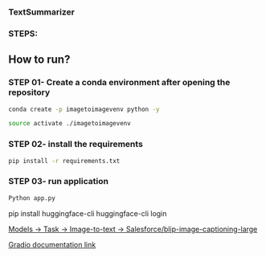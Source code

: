 ### TextSummarizer

### STEPS:
## How to run? 
### STEP 01- Create a conda environment after opening the repository
```bash
conda create -p imagetoimagevenv python -y
```

```bash
source activate ./imagetoimagevenv
```

### STEP 02- install the requirements
```bash
pip install -r requirements.txt
```

### STEP 03- run application
```bash
Python app.py
```
pip install huggingface-cli 
huggingface-cli login


[Models -> Task -> Image-to-text -> Salesforce/blip-image-captioning-large ](https://huggingface.co/Salesforce/blip-image-captioning-large)




[Gradio documentation link](https://www.gradio.app/docs/gradio/file)